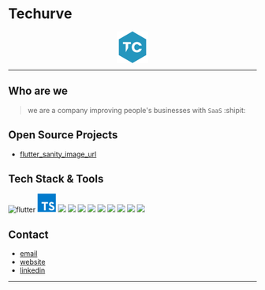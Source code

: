 # Techurve

<img src="/profile/Profile_TC.png" height=64 style="margin-left: auto; margin-right: auto; display: block;" />

---

## Who are we

> we are a company improving people's businesses with `SaaS` :shipit:

## Open Source Projects

- [flutter_sanity_image_url](https://github.com/techurve/flutter_sanity_image_url)

## Tech Stack & Tools

<img src="https://cdn.jsdelivr.net/gh/devicons/devicon/icons/flutter/flutter-original.svg" alt="flutter" width="38" height="38"/>
<img src="https://raw.githubusercontent.com/devicons/devicon/master/icons/typescript/typescript-original.svg" alt="typescript" width="38" height="38"/>
<img src="https://cdn.jsdelivr.net/gh/devicons/devicon/icons/apple/apple-original.svg" height="38" />
<img src="https://cdn.jsdelivr.net/gh/devicons/devicon/icons/bash/bash-original.svg" height="38" />
<img src="https://cdn.jsdelivr.net/gh/devicons/devicon/icons/dart/dart-original.svg" height="38"/>
<img src="https://cdn.jsdelivr.net/gh/devicons/devicon/icons/graphql/graphql-plain.svg" height="38" />
<img src="https://cdn.jsdelivr.net/gh/devicons/devicon/icons/nestjs/nestjs-plain.svg" height="38" />
<img src="https://cdn.jsdelivr.net/gh/devicons/devicon/icons/nginx/nginx-original.svg" height="38" />
<img src="https://cdn.jsdelivr.net/gh/devicons/devicon/icons/nuxtjs/nuxtjs-original.svg" height="38" />
<img src="https://cdn.jsdelivr.net/gh/devicons/devicon/icons/postgresql/postgresql-original.svg" height="38" />
<img src="https://cdn.jsdelivr.net/gh/devicons/devicon/icons/vscode/vscode-original.svg" height="38" />
</p>

## Contact

- [email](mailto:contact@techurve.nl)
- [website](https://techurve.nl)
- [linkedin](https://linkdin.com/techurv3)

---
